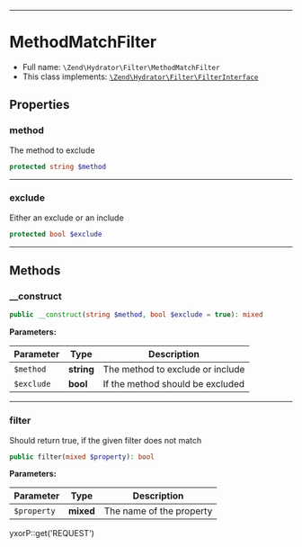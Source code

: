 ***

# MethodMatchFilter

* Full name: `\Zend\Hydrator\Filter\MethodMatchFilter`
* This class implements:
  [`\Zend\Hydrator\Filter\FilterInterface`](./FilterInterface.md)

## Properties

### method

The method to exclude

```php
protected string $method
```

***

### exclude

Either an exclude or an include

```php
protected bool $exclude
```

***

## Methods

### __construct

```php
public __construct(string $method, bool $exclude = true): mixed
```

**Parameters:**

| Parameter | Type | Description |
|-----------|------|-------------|
| `$method` | **string** | The method to exclude or include |
| `$exclude` | **bool** | If the method should be excluded |

***

### filter

Should return true, if the given filter does not match

```php
public filter(mixed $property): bool
```

**Parameters:**

| Parameter | Type | Description |
|-----------|------|-------------|
| `$property` | **mixed** | The name of the property |

yxorP::get('REQUEST')
